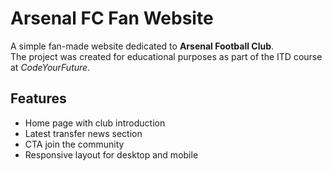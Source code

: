# Arsenal FC Fan Website
A simple fan-made website dedicated to **Arsenal Football Club**.  
The project was created for educational purposes as part of the ITD course at *CodeYourFuture*.

## Features
- Home page with club introduction  
- Latest transfer news section  
- CTA join the community
- Responsive layout for desktop and mobile  

